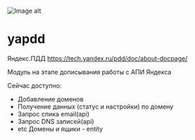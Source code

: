 ![Image alt](https://github.com/cyberlex404/yapdd/raw/master/images/logo_yandex.png)
# yapdd
Яндекс.ПДД
https://tech.yandex.ru/pdd/doc/about-docpage/

Модуль на этапе дописывания работы с АПИ Яндекса

Сейчас доступно:
+ Добавление доменов
+ Получение данных (статус и настройки) по домену
+ Запрос спика email(api)
+ Запрос DNS записей(api)
+ etc
Домены и ящики - entity
